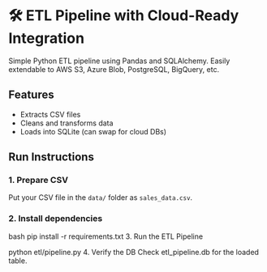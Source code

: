 # 🛠️ ETL Pipeline with Cloud-Ready Integration

Simple Python ETL pipeline using Pandas and SQLAlchemy. Easily extendable to AWS S3, Azure Blob, PostgreSQL, BigQuery, etc.

## Features
- Extracts CSV files
- Cleans and transforms data
- Loads into SQLite (can swap for cloud DBs)

## Run Instructions

### 1. Prepare CSV
Put your CSV file in the `data/` folder as `sales_data.csv`.

### 2. Install dependencies
bash
pip install -r requirements.txt
3. Run the ETL Pipeline

python etl/pipeline.py
4. Verify the DB
Check etl_pipeline.db for the loaded table.